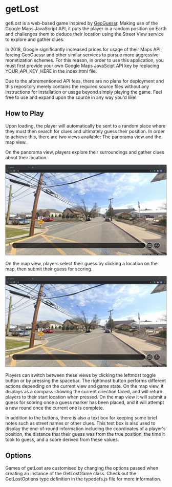 # getLost

getLost is a web-based game inspired by [GeoGuessr](https://www.geoguessr.com/). Making use of the Google Maps JavaScript API, it puts the player in a random position on Earth and challenges them to deduce their location using the Street View service to explore and gather clues.

In 2018, Google significantly increased prices for usage of their Maps API, forcing GeoGuessr and other similar services to pursue more aggressive monetization schemes. For this reason, in order to use this application, you must first provide your own Google Maps JavaScipt API key by replacing YOUR_API_KEY_HERE in the index.html file.

Due to the aforementioned API fees, there are no plans for deployment and this repository merely contains the required source files without any instructions for installation or usage beyond simply playing the game. Feel free to use and expand upon the source in any way you'd like!

## How to Play

Upon loading, the player will automatically be sent to a random place where they must then search for clues and ultimately guess their position. In order to achieve this, there are two views available: The panorama view and the map view.

On the panorama view, players explore their surroundings and gather clues about their location.

![Panorama View](https://raw.githubusercontent.com/NigelReimer/images/main/getLost/Picture1.png)

On the map view, players select their guess by clicking a location on the map, then submit their guess for scoring.

![Map View](https://raw.githubusercontent.com/NigelReimer/images/main/getLost/Picture1.png)

Players can switch between these views by clicking the leftmost toggle button or by pressing the spacebar. The rightmost button performs different actions depending on the current view and game state. On the map view, it displays as a compass showing the current direction faced, and will return players to their start location when pressed. On the map view it will submit a guess for scoring once a guess marker has been placed, and it will attempt a new round once the current one is complete.

In addition to the buttons, there is also a text box for keeping some brief notes such as street names or other clues. This text box is also used to display the end-of-round information including the coordinates of a player's position, the distance that their guess was from the true position, the time it took to guess, and a score derived from these values.

## Options

Games of getLost are customised by changing the options passed when creating an instance of the GetLostGame class. Check out the GetLostOptions type definition in the typedefs.js file for more information.
